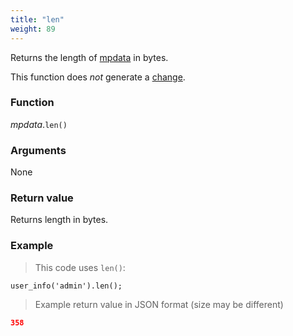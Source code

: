 ```yaml
---
title: "len"
weight: 89
---
```


Returns the length of [mpdata](..) in bytes.

This function does *not* generate a [change](../../../overview/changes).

### Function

*mpdata*.`len()`

### Arguments

None

### Return value

Returns length in bytes.

### Example

> This code uses `len()`:

```thingsdb,should_pass,@t
user_info('admin').len();
```

> Example return value in JSON format (size may be different)

```json
358
```
